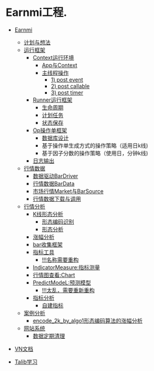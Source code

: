 # Earnmi工程.
* [Earnmi](earnmi_docs/README.md)
    * [计划与想法](earnmi_docs/book/计划与想法.md)
    * [运行框架]()
        * [Context运行环境](earnmi_docs/book/context.md)
            * [App与Context](earnmi_docs/book/context.md#app)
            * [主线程操作](earnmi_docs/book/context.md#MainEventEvent)
                * [1) post event](earnmi_docs/book/context.md#post_event)
                * [2) post callable](earnmi_docs/book/context.md#post_callable)
                * [3) post timer](earnmi_docs/book/context.md#post_timer)                
        * [Runner运行框架](earnmi_docs/book/Runner运行框架.md)
             * [生命周期](earnmi_docs/book/Runner运行框架.md#lifecircle)
             * [计划任务](earnmi_docs/book/Runner运行框架.md#scheduler)
             * [状态保存](earnmi_docs/book/Runner运行框架.md#status_save)               
        * [Op操作单框架](earnmi_docs/book/op_project.md)
            * [数据库设计](earnmi_docs/book/op_project_database.md)
            * 基于操作单生成方式的操作策略（适用日k线)
            * 基于因子分数的操作策略（使用日，分钟k线) 
        * [日志输出](earnmi_docs/book/日志.md)           
    * [行情数据](earnmi_docs/book/数据源.md)
        * [数据驱动BarDriver](earnmi_docs/book/数据源.md#BarDataDriver)
        * [行情数据BarData](earnmi_docs/book/数据源.md#BarData)
        * [市场行情Market与BarSource](earnmi_docs/book/数据源.md#Market)
        * [行情数据下载与调用](earnmi_docs/book/数据源.md#donwnload)
    * [行情分析]()
        * [K线形态分析](earnmi_docs/book/k线形态分析.md)
            * [形态编码识别](earnmi_docs/book/k线形态分析.md#pattern)
            * [形态分析](earnmi_docs/book/k线形态分析.md#analysis)
        * [涨幅分析](earnmi_docs/book/涨幅分析.md)
        * [bar收集框架]()
        * [指标工具]()
            * [!!!名称需要重构]()
        * [IndicatorMeasure:指标测量](earnmi_docs/book/指标测量.md)
        * [行情图查看:Chart]()
        * [PredictModeL:预测模型](earnmi_docs/book/predict_model.md)
            * [!!!太乱，需要重新重构]()
        * [指标分析]()
            * [自建指标](earnmi_docs/book/自建指标.md)
    * [案例分析]()
        * [encode_2k_by_algo1形态编码算法的涨幅分析](earnmi_docs/book/案例/encode_2k_by_algo1形态编码算法的涨幅分析.md)
    * [网站系统]()
        * [数据定期清理]()
     
* [VN文档](README.md)
* [Talib学习](earnmi_docs/Talib学习.md)
